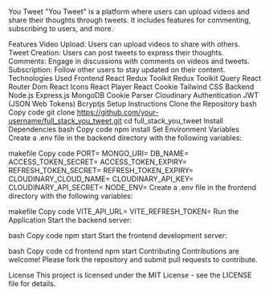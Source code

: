 You Tweet
"You Tweet" is a platform where users can upload videos and share their thoughts through tweets. It includes features for commenting, subscribing to users, and more.

Features
Video Upload: Users can upload videos to share with others.
Tweet Creation: Users can post tweets to express their thoughts.
Comments: Engage in discussions with comments on videos and tweets.
Subscription: Follow other users to stay updated on their content.
Technologies Used
Frontend
React
Redux Toolkit
Redux Toolkit Query
React Router Dom
React Icons
React Player
React Cookie
Tailwind CSS
Backend
Node.js
Express.js
MongoDB
Cookie Parser
Cloudinary
Authentication
JWT (JSON Web Tokens)
Bcryptjs
Setup Instructions
Clone the Repository
bash
Copy code
git clone https://github.com/your-username/full_stack_you_tweet.git
cd full_stack_you_tweet
Install Dependencies
bash
Copy code
npm install
Set Environment Variables
Create a .env file in the backend directory with the following variables:

makefile
Copy code
PORT=
MONGO_URI=
DB_NAME=
ACCESS_TOKEN_SECRET=
ACCESS_TOKEN_EXPIRY=
REFRESH_TOKEN_SECRET=
REFRESH_TOKEN_EXPIRY=
CLOUDINARY_CLOUD_NAME=
CLOUDINARY_API_KEY=
CLOUDINARY_API_SECRET=
NODE_ENV=
Create a .env file in the frontend directory with the following variables:

makefile
Copy code
VITE_API_URL=
VITE_REFRESH_TOKEN=
Run the Application
Start the backend server:

bash
Copy code
npm start
Start the frontend development server:

bash
Copy code
cd frontend
npm start
Contributing
Contributions are welcome! Please fork the repository and submit pull requests to contribute.

License
This project is licensed under the MIT License - see the LICENSE file for details.
